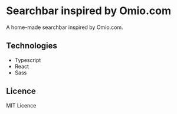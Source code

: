 # Searchbar inspired by Omio.com

A home-made searchbar inspired by Omio.com.

## Technologies

- Typescript
- React
- Sass

## Licence

MIT Licence
